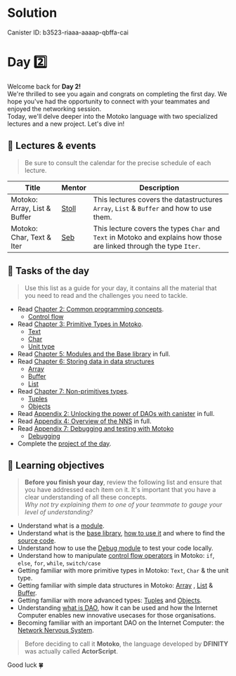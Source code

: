 # Solution

Canister ID: b3523-riaaa-aaaap-qbffa-cai

# Day 2️⃣

Welcome back for **Day 2!** <br/>
We're thrilled to see you again and congrats on completing the first day. We hope you've had the opportunity to connect with your teammates and enjoyed the networking session. <br/>
Today, we'll delve deeper into the Motoko language with two specialized lectures and a new project. Let's dive in!

## 🍿 Lectures & events

> Be sure to consult the calendar for the precise schedule of each lecture.

| Title                        | Mentor                                                                  | Description                                                                                                          |
| ---------------------------- | ----------------------------------------------------------------------- | -------------------------------------------------------------------------------------------------------------------- |
| Motoko: Array, List & Buffer | <a href="https://twitter.com/mariano_stoll" target="_blank"> Stoll </a> | This lectures covers the datastructures `Array`, `List` & `Buffer` and how to use them.                              |
| Motoko: Char, Text & Iter    | <a href="https://twitter.com/seb_icp" target="_blank"> Seb </a>         | This lecture covers the types `Char` and `Text` in Motoko and explains how those are linked through the type `Iter`. |

## 🧭 Tasks of the day

> Use this list as a guide for your day, it contains all the material that you need to read and the challenges you need to tackle.

-   Read [Chapter 2: Common programming concepts](../../manuals/chapters/chapter-2/CHAPTER-2.MD).
    -   [Control flow](https://github.com/motoko-bootcamp/motoko-starter/blob/main/manuals/chapters/chapter-2/CHAPTER-2.MD#%EF%B8%8F-control-flow)
-   Read [Chapter 3: Primitive Types in Motoko](../../manuals/chapters/chapter-3/CHAPTER-3.MD).
    -   [Text](https://github.com/motoko-bootcamp/motoko-starter/blob/main/manuals/chapters/chapter-3/CHAPTER-3.MD#-text)
    -   [Char](https://github.com/motoko-bootcamp/motoko-starter/blob/main/manuals/chapters/chapter-3/CHAPTER-3.MD#-char)
    -   [Unit type](https://github.com/motoko-bootcamp/motoko-starter/blob/main/manuals/chapters/chapter-3/CHAPTER-3.MD#-unit-type)
-   Read [Chapter 5: Modules and the Base library](../../manuals/chapters/chapter-5/CHAPTER-5.MD) in full.
-   Read [Chapter 6: Storing data in data structures](../../manuals/chapters/chapter-6/CHAPTER-6.MD)
    -   [Array](https://github.com/motoko-bootcamp/motoko-starter/blob/main/manuals/chapters/chapter-6/CHAPTER-6.MD#%EF%B8%8F-array)
    -   [Buffer](https://github.com/motoko-bootcamp/motoko-starter/blob/main/manuals/chapters/chapter-6/CHAPTER-6.MD#-buffer)
    -   [List](https://github.com/motoko-bootcamp/motoko-starter/blob/main/manuals/chapters/chapter-6/CHAPTER-6.MD#-list)
-   Read [Chapter 7: Non-primitives types](../../manuals/chapters/chapter-7/CHAPTER-7.MD).
    -   [Tuples](https://github.com/motoko-bootcamp/motoko-starter/blob/main/manuals/chapters/chapter-7/CHAPTER-7.MD#-tuples)
    -   [Objects](https://github.com/motoko-bootcamp/motoko-starter/blob/main/manuals/chapters/chapter-7/CHAPTER-7.MD#-objects)
-   Read [Appendix 2: Unlocking the power of DAOs with canister](../../manuals/appendix/appendix-2/APPENDIX-2.MD) in full.
-   Read [Appendix 4: Overview of the NNS](../../manuals/appendix/appendix-4/APPENDIX-4.MD) in full.
-   Read [Appendix 7: Debugging and testing with Motoko](../../manuals/appendix/appendix-7/APPENDIX-7.MD)
    -   [Debugging](https://github.com/motoko-bootcamp/motoko-starter/blob/main/manuals/appendix/appendix-7/APPENDIX-7.MD#debugging)
-   Complete the [project of the day](./project/README.MD).

## 🎯 Learning objectives

> **Before you finish your day**, review the following list and ensure that you have addressed each item on it. It's important that you have a clear understanding of all these concepts. <br/> <i> Why not try explaining them to one of your teammate to gauge your level of understanding? </i>

-   Understand what is a [module](https://github.com/motoko-bootcamp/motoko-starter/blob/main/manuals/chapters/chapter-5/CHAPTER-5.MD#-modules).
-   Understand what is the [base library](https://github.com/motoko-bootcamp/motoko-starter/blob/main/manuals/chapters/chapter-5/CHAPTER-5.MD#-the-base-library), [how to use it](https://github.com/motoko-bootcamp/motoko-starter/blob/main/manuals/chapters/chapter-5/CHAPTER-5.MD#importing-from-the-base-library) and where to find the [source code](https://github.com/dfinity/motoko-base).
-   Understand how to use the [Debug module](https://github.com/motoko-bootcamp/motoko-starter/blob/main/manuals/appendix/appendix-7/APPENDIX-7.MD#debugging) to test your code locally.
-   Understand how to manipulate [control flow operators](https://github.com/motoko-bootcamp/motoko-starter/blob/main/manuals/chapters/chapter-2/CHAPTER-2.MD#%EF%B8%8F-control-flow) in Motoko: `if`, `else`, `for`, `while`, `switch/case`
-   Getting familiar with more primitive types in Motoko: `Text`, `Char` & the unit type.
-   Getting familiar with simple data structures in Motoko: [Array](https://github.com/motoko-bootcamp/motoko-starter/blob/main/manuals/chapters/chapter-6/CHAPTER-6.MD#%EF%B8%8F-array) , [List](https://github.com/motoko-bootcamp/motoko-starter/blob/main/manuals/chapters/chapter-6/CHAPTER-6.MD#-list) & [Buffer](https://github.com/motoko-bootcamp/motoko-starter/blob/main/manuals/chapters/chapter-6/CHAPTER-6.MD#-buffer).
-   Getting familiar with more advanced types: [Tuples](https://github.com/motoko-bootcamp/motoko-starter/blob/main/manuals/chapters/chapter-7/CHAPTER-7.MD#-tuples) and [Objects](https://github.com/motoko-bootcamp/motoko-starter/blob/main/manuals/chapters/chapter-7/CHAPTER-7.MD#-objects).
-   Understanding [what is DAO](../../manuals/appendix/appendix-2/APPENDIX-2.MD), how it can be used and how the Internet Computer enables new innovative usecases for those organisations.
-   Becoming familiar with an important DAO on the Internet Computer: the [Network Nervous System](https://github.com/motoko-bootcamp/motoko-starter/blob/main/manuals/appendix/appendix-4/APPENDIX-4.MD).

> Before deciding to call it **Motoko**, the language developed by **DFINITY** was actually called **ActorScript**.

Good luck 🍀
